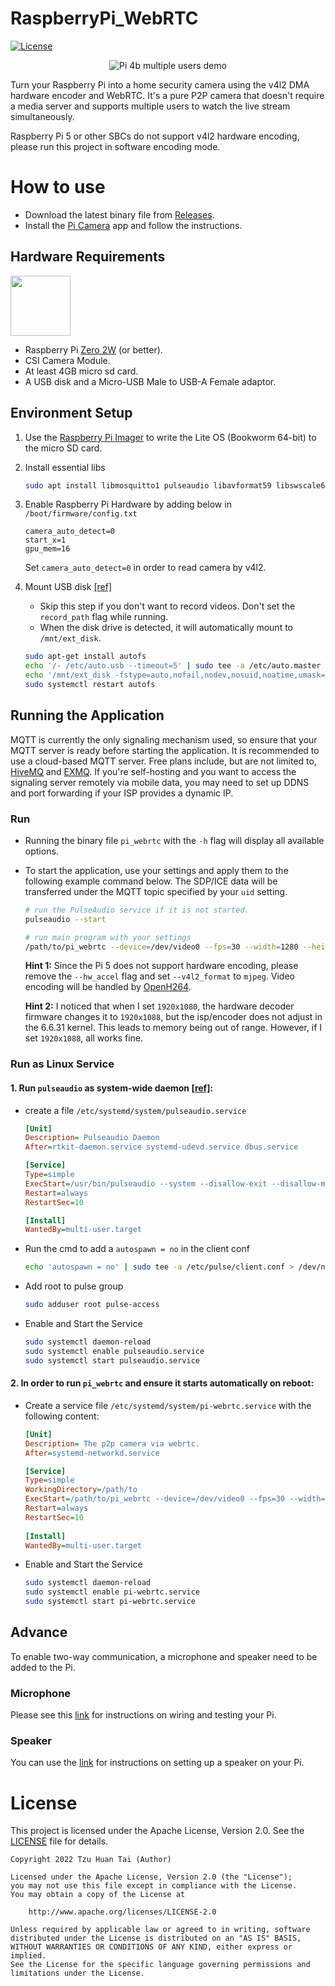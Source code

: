 ﻿# RaspberryPi_WebRTC

[![License](https://img.shields.io/badge/License-Apache_2.0-blue.svg)](https://opensource.org/licenses/Apache-2.0)

<p align=center>
    <img src="doc/pi_4b_users_demo.gif" alt="Pi 4b multiple users demo">
</p>

Turn your Raspberry Pi into a home security camera using the v4l2 DMA hardware encoder and WebRTC. It's a pure P2P camera that doesn't require a media server and supports multiple users to watch the live stream simultaneously.

Raspberry Pi 5 or other SBCs do not support v4l2 hardware encoding, please run this project in software encoding mode.

# How to use

* Download the latest binary file from [Releases](https://github.com/TzuHuanTai/RaspberryPi_WebRTC/releases).
* Install the [Pi Camera](https://github.com/TzuHuanTai/Pi-Camera) app and follow the instructions.

## Hardware Requirements

<img src="https://assets.raspberrypi.com/static/51035ec4c2f8f630b3d26c32e90c93f1/2b8d7/zero2-hero.webp" height="96">

* Raspberry Pi [Zero 2W](https://www.raspberrypi.com/products/raspberry-pi-zero-2-w/) (or better).
* CSI Camera Module.
* At least 4GB micro sd card.
* A USB disk and a Micro-USB Male to USB-A Female adaptor.

## Environment Setup

1. Use the [Raspberry Pi Imager](https://www.raspberrypi.com/software/) to write the Lite OS (Bookworm 64-bit) to the micro SD card.
2. Install essential libs
    ```bash
    sudo apt install libmosquitto1 pulseaudio libavformat59 libswscale6
    ```

3. Enable Raspberry Pi Hardware by adding below in `/boot/firmware/config.txt`
    ```text
    camera_auto_detect=0
    start_x=1
    gpu_mem=16
    ```
    Set `camera_auto_detect=0` in order to read camera by v4l2.

4. Mount USB disk [[ref]](https://wiki.gentoo.org/wiki/AutoFS)

    * Skip this step if you don't want to record videos. Don't set the `record_path` flag while running.
    * When the disk drive is detected, it will automatically mount to `/mnt/ext_disk`.
    ```bash
    sudo apt-get install autofs
    echo '/- /etc/auto.usb --timeout=5' | sudo tee -a /etc/auto.master > /dev/null
    echo '/mnt/ext_disk -fstype=auto,nofail,nodev,nosuid,noatime,umask=000 :/dev/sda1' | sudo tee -a /etc/auto.usb > /dev/null
    sudo systemctl restart autofs
    ```

## Running the Application

MQTT is currently the only signaling mechanism used, so ensure that your MQTT server is ready before starting the application. It is recommended to use a cloud-based MQTT server. Free plans include, but are not limited to, [HiveMQ](https://www.hivemq.com) and [EXMQ](https://www.emqx.com/en). If you're self-hosting and you want to access the signaling server remotely via mobile data, you may need to set up DDNS and port forwarding if your ISP provides a dynamic IP.

### Run
- Running the binary file `pi_webrtc` with the `-h` flag will display all available options. 

- To start the application, use your settings and apply them to the following example command below. The SDP/ICE data will be transferred under the MQTT topic specified by your `uid` setting.
    ```bash
    # run the PulseAudio service if it is not started.
    pulseaudio --start

    # run main program with your settings
    /path/to/pi_webrtc --device=/dev/video0 --fps=30 --width=1280 --height=960 --v4l2_format=h264 --hw_accel --mqtt_host=example.s1.eu.hivemq.cloud --mqtt_port=8883 --mqtt_username=hakunamatata --mqtt_password=Wonderful --uid=home-pi-zero2w --record_path=/mnt/ext_disk/video/
    ```

    **Hint 1:** Since the Pi 5 does not support hardware encoding, please remove the `--hw_accel` flag and set `--v4l2_format` to `mjpeg`. Video encoding will be handled by [OpenH264](https://github.com/cisco/openh264).
    
    **Hint 2:** I noticed that when I set `1920x1080`, the hardware decoder firmware changes it to `1920x1088`, but the isp/encoder does not adjust in the 6.6.31 kernel. This leads to memory being out of range. However, if I set `1920x1088`, all works fine.

### Run as Linux Service

#### 1. Run `pulseaudio` as system-wide daemon [[ref]](https://www.freedesktop.org/wiki/Software/PulseAudio/Documentation/User/SystemWide/):
* create a file `/etc/systemd/system/pulseaudio.service`
    ```ini
    [Unit]
    Description= Pulseaudio Daemon
    After=rtkit-daemon.service systemd-udevd.service dbus.service

    [Service]
    Type=simple
    ExecStart=/usr/bin/pulseaudio --system --disallow-exit --disallow-module-loading
    Restart=always
    RestartSec=10

    [Install]
    WantedBy=multi-user.target
    ```
* Run the cmd to add a `autospawn = no` in the client conf
    ```bash
    echo 'autospawn = no' | sudo tee -a /etc/pulse/client.conf > /dev/null
    ```
* Add root to pulse group
    ```bash
    sudo adduser root pulse-access
    ```
* Enable and Start the Service
    ```bash
    sudo systemctl daemon-reload
    sudo systemctl enable pulseaudio.service
    sudo systemctl start pulseaudio.service
    ```

#### 2. In order to run `pi_webrtc` and ensure it starts automatically on reboot:
* Create a service file `/etc/systemd/system/pi-webrtc.service` with the following content:
    ```ini
    [Unit]
    Description= The p2p camera via webrtc.
    After=systemd-networkd.service

    [Service]
    Type=simple
    WorkingDirectory=/path/to
    ExecStart=/path/to/pi_webrtc --device=/dev/video0 --fps=30 --width=1280 --height=960 --v4l2_format=h264 --hw_accel --mqtt_host=example.s1.eu.hivemq.cloud --mqtt_port=8883 --mqtt_username=hakunamatata --mqtt_password=wonderful --record_path=/mnt/ext_disk/video/
    Restart=always
    RestartSec=10
      
    [Install]
    WantedBy=multi-user.target
    ```
* Enable and Start the Service
    ```bash
    sudo systemctl daemon-reload
    sudo systemctl enable pi-webrtc.service
    sudo systemctl start pi-webrtc.service
    ```

## Advance

To enable two-way communication, a microphone and speaker need to be added to the Pi.

### Microphone

Please see this [link](https://learn.adafruit.com/adafruit-i2s-mems-microphone-breakout/raspberry-pi-wiring-test) for instructions on wiring and testing your Pi.

### Speaker

You can use the [link](https://learn.adafruit.com/adafruit-max98357-i2s-class-d-mono-amp/raspberry-pi-wiring) for instructions on setting up a speaker on your Pi.

# License

This project is licensed under the Apache License, Version 2.0. See the [LICENSE](LICENSE) file for details.

```
Copyright 2022 Tzu Huan Tai (Author)

Licensed under the Apache License, Version 2.0 (the "License");
you may not use this file except in compliance with the License.
You may obtain a copy of the License at

    http://www.apache.org/licenses/LICENSE-2.0

Unless required by applicable law or agreed to in writing, software
distributed under the License is distributed on an "AS IS" BASIS,
WITHOUT WARRANTIES OR CONDITIONS OF ANY KIND, either express or implied.
See the License for the specific language governing permissions and
limitations under the License.
```

